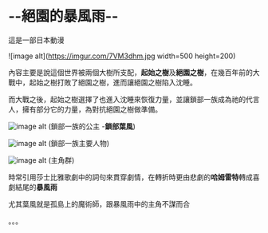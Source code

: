 
--絕園的暴風雨--
============

這是一部日本動漫

![image alt](https://imgur.com/7VM3dhm.jpg width=500 height=200)

內容主要是說這個世界被兩個大樹所支配，**起始之樹**及**絕園之樹**，在幾百年前的大戰中，起始之樹打敗了絕園之樹，進而讓絕園之樹陷入沈睡。  

而大戰之後，起始之樹選擇了也進入沈睡來恢復力量，並讓鎖部一族成為祂的代言人，擁有部分它的力量，為對抗絕園之樹做準備。

![image alt](https://imgur.com/Ccf31LD.jpg=300x200)
(鎖部一族的公主 -**鎖部葉風**)


![image alt](https://imgur.com/6oFKQ3P.jpg=200x200)
(鎖部一族主要人物)


![image alt](https://imgur.com/JL9Jz6m.jpg=200*200)
(主角群)


時常引用莎士比雅歌劇中的詞句來貫穿劇情，在轉折時更由悲劇的**哈姆雷特**轉成喜劇結尾的**暴風雨**

尤其葉風就是孤島上的魔術師，跟暴風雨中的主角不謀而合

。。。
